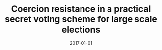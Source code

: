 ---
title: "Coercion resistance in a practical secret voting scheme for large scale elections"
collection: publications
category: conferences
permalink: /publication/2017-01-01-Coercion-resistance-in-a-practical-secret-voting-scheme-for-large-scale-elections
date: 2017-01-01
venue: 'In the proceedings of 2017 14th International Symposium on Pervasive Systems, Algorithms and Networks. 2017 11th International Conference on Frontier of Computer Science and Technology. 2017 Third International Symposium of Creative Computing (ISPAN-FCST-ISCC).'
citation: ' Panagiotis Grontas,  Aris Pagourtzis,  Alexandros Zacharakis. Coercion resistance in a practical secret voting scheme for large scale elections. 2017 11th International Conference on Frontier of Computer Science and Technology, 2017 Third International Symposium of Creative Computing (ISPAN-FCST-ISCC). 2017.'
excerpt: 'We propose a novel framework to combine efficient coercion resistance with increased levels of privacy in electronic voting. Our scheme can be considered as an extension of the blind signature based voting protocol of Fujioka, Okamoto and Ohta (FOO) that aims to merge it with the well known coercion resistance framework proposed by Juels, Catalano and Jakobsson (JCJ), where each voter can cast multiple votes, authenticated using anonymous credentials. Our proposal has an additional benefit, since it deals with coercion resistance in a more efficient manner, by taking advantage of the function splitting architecture between the participating authorities from FOO to reduce the quadratic complexity of identifying and removing coerced votes, which are cast with fake credentials, as in JCJ. To this end we utilise a method of converting digital signatures to group signatures due to Petersen.'
---
